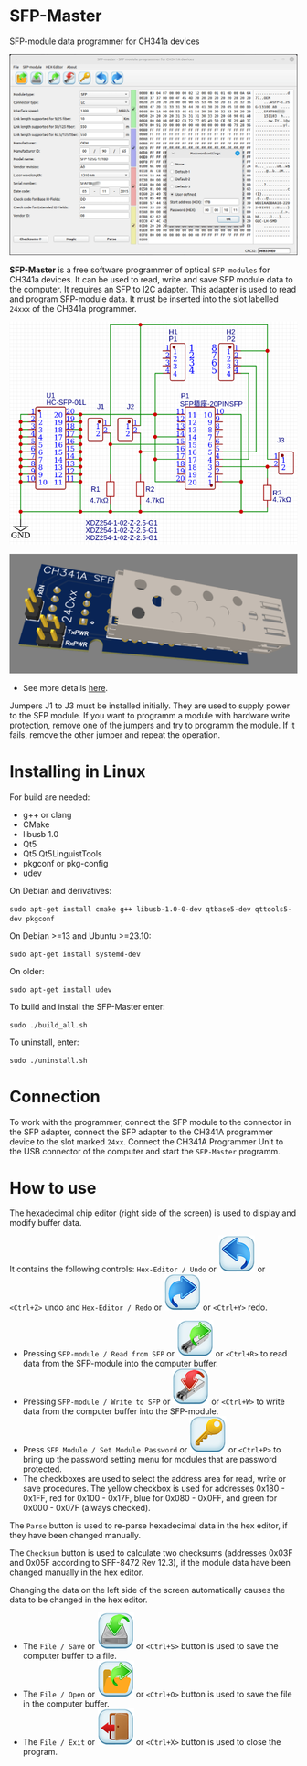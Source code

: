 # SFP-Master
SFP-module data programmer for CH341a devices

![SFP-Master](img/screenshot.png) 

**SFP-Master** is a free software programmer of optical `SFP modules` for CH341a devices. It can be 
used to read, write and save SFP module data to the computer. It requires an SFP to I2C adapter. 
This adapter is used to read and program SFP-module data. It must be inserted into the slot labelled 
`24xxx` of the CH341a programmer.

![Adapter schematic](img/my_sfp_adapter_sch.png)

![Adapter schematic](img/my_sfp_adapter_3d.png)

- See more details [here](https://github.com/bigbigmdm/Tools_for_CH341A_programmer?tab=readme-ov-file#Homemade-Chip-adapters).

Jumpers J1 to J3 must be installed initially. They are used to supply power to the SFP module. If you want 
to programm a module with hardware write protection, remove one of the jumpers and try to programm the module. 
If it fails, remove the other jumper and repeat the operation.

# Installing in Linux

For build are needed:
- g++ or clang
- CMake
- libusb 1.0
- Qt5
- Qt5 Qt5LinguistTools
- pkgconf or pkg-config
- udev

On Debian and derivatives:

`sudo apt-get install cmake g++ libusb-1.0-0-dev qtbase5-dev qttools5-dev pkgconf`

On Debian >=13 and Ubuntu >=23.10:

`sudo apt-get install systemd-dev`

On older:

`sudo apt-get install udev`

To build and install the SFP-Master enter:

`sudo ./build_all.sh`

To uninstall, enter:

`sudo ./uninstall.sh`

# Connection

To work with the programmer, connect the SFP module to the connector in the SFP adapter, connect 
the SFP adapter to the CH341A programmer device to the slot marked `24xx`. Connect the CH341A 
Programmer Unit to the USB connector of the computer and start the `SFP-Master` programm.

# How to use
The hexadecimal chip editor (right side of the screen) is used to display and 
modify buffer data.

It contains the following controls: `Hex-Editor / Undo` or ![Undo](img/undo64.png) or `<Ctrl+Z>` undo and 
`Hex-Editor / Redo` or ![Redo](img/redo64.png) or `<Ctrl+Y>` redo.

- Pressing `SFP-module / Read from SFP` or ![Read](img/read64.png) or `<Ctrl+R>` to read data from 
the SFP-module into the computer buffer.
- Pressing `SFP-module / Write to SFP` or ![Write](img/write64.png) or `<Ctrl+W>` to write data from the 
computer buffer into the SFP-module.
- Press `SFP Module / Set Module Password` or ![Password](img/password64.png) or `<Ctrl+P>` to bring up
the password setting menu for modules that are password protected.
- The checkboxes are used to select the address area for read, write or save procedures. The yellow
checkbox is used for addresses 0x180 - 0x1FF, red for 0x100 - 0x17F, blue for 0x080 - 0x0FF, and
green for 0x000 - 0x07F (always checked).

The `Parse` button is used to re-parse hexadecimal data in the hex editor, if they have been changed manually.

The `Checksum` button is used to calculate two checksums (addresses 0x03F and 0x05F according to SFF-8472 Rev 12.3), 
if the module data have been changed manually in the hex editor.

Changing the data on the left side of the screen automatically causes the data to be changed in the hex editor.

- The `File / Save` or ![Save](img/save64.png) or `<Ctrl+S>` button is used to save the 
computer buffer to a file.
- The `File / Open`  or ![Open](img/open64.png) or `<Ctrl+O>` button is used to save the file in 
the computer buffer.
- The `File / Exit`  or ![Open](img/exit64.png) or `<Ctrl+X>` button is used to close the program. 

